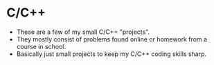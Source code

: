 #                C/C++
- These are a few of my small C/C++ "projects".
- They mostly consist of problems found online or homework from a course in school.
- Basically just small projects to keep my C/C++ coding skills sharp.
